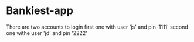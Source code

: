 # Bankiest-app
There are two accounts to login 
first one with user 'js' and pin '1111'
second one withe user 'jd' and pin '2222'
